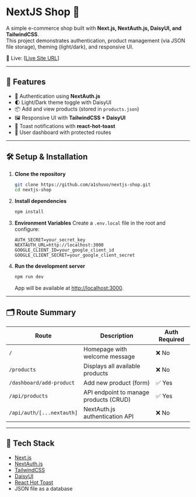 # NextJS Shop 🛒

A simple e-commerce shop built with **Next.js, NextAuth.js, DaisyUI, and TailwindCSS**.  
This project demonstrates authentication, product management (via JSON file storage), theming (light/dark), and responsive UI.

🔗 Live: [[Live Site URL](https://nextjs-shop-flax.vercel.app)]

---

## 🚀 Features

- 🔑 Authentication using **NextAuth.js**
- 🌓 Light/Dark theme toggle with DaisyUI
- 📦 Add and view products (stored in `products.json`)
- 🖼️ Responsive UI with **TailwindCSS + DaisyUI**
- 🔔 Toast notifications with **react-hot-toast**
- 👤 User dashboard with protected routes

---

## 🛠️ Setup & Installation

1. **Clone the repository**

   ```bash
   git clone https://github.com/a1shuvo/nextjs-shop.git
   cd nextjs-shop
   ```

2. **Install dependencies**

   ```bash
   npm install
   ```

3. **Environment Variables**
   Create a `.env.local` file in the root and configure:

   ```env
   AUTH_SECRET=your_secret_key
   NEXTAUTH_URL=http://localhost:3000
   GOOGLE_CLIENT_ID=your_google_client_id
   GOOGLE_CLIENT_SECRET=your_google_client_secret
   ```

4. **Run the development server**
   ```bash
   npm run dev
   ```
   App will be available at [http://localhost:3000](http://localhost:3000).

---

## 🗂️ Route Summary

| Route                     | Description                            | Auth Required |
| ------------------------- | -------------------------------------- | ------------- |
| `/`                       | Homepage with welcome message          | ❌ No         |
| `/products`               | Displays all available products        | ❌ No         |
| `/dashboard/add-product`  | Add new product (form)                 | ✅ Yes        |
| `/api/products`           | API endpoint to manage products (CRUD) | ✅ Yes        |
| `/api/auth/[...nextauth]` | NextAuth.js authentication API         | ❌ No         |

---

## 📌 Tech Stack

- [Next.js](https://nextjs.org/)
- [NextAuth.js](https://next-auth.js.org/)
- [TailwindCSS](https://tailwindcss.com/)
- [DaisyUI](https://daisyui.com/)
- [React Hot Toast](https://react-hot-toast.com/)
- JSON file as a database
